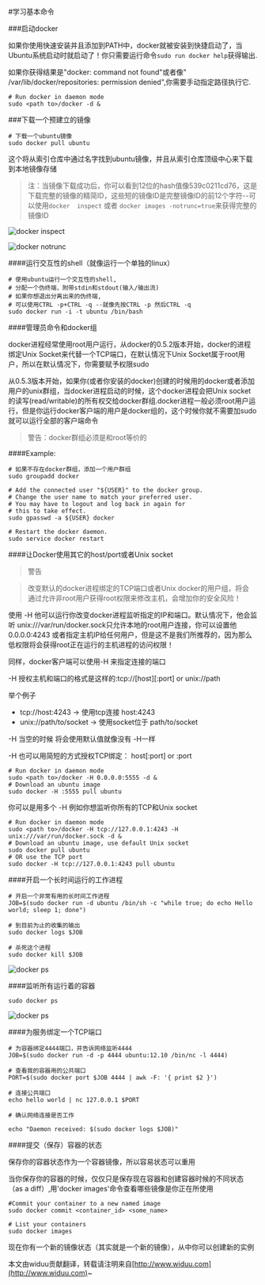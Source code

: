 #学习基本命令

###启动docker

如果你使用快速安装并且添加到PATH中，docker就被安装到快捷启动了，当Ubuntu系统启动时就启动了！你只需要运行命令`sudo run docker help`获得输出.

如果你获得结果是"docker: command not found"或者像" /var/lib/docker/repositories: permission denied",你需要手动指定路径执行它.

	# Run docker in daemon mode
	sudo <path to>/docker -d &

###下载一个预建立的镜像

	# 下载一个ubuntu镜像
	sudo docker pull ubuntu

这个将从索引仓库中通过名字找到ubuntu镜像，并且从索引仓库顶级中心来下载到本地镜像存储

>注：当镜像下载成功后，你可以看到12位的hash值像539c0211cd76，这是下载完整的镜像的精简ID，这些短的镜像ID是完整镜像ID的前12个字符--可以使用`docker  inspect` 或者 `docker images -notrunc=true`来获得完整的镜像ID

![docker inspect](http://yun.widuu.com/docker/inspect.png)

![docker notrunc](http://yun.widuu.com/docker/notrunc.png)


####运行交互性的shell（就像运行一个单独的linux）

	# 使用ubuntu运行一个交互性的shell,
	# 分配一个伪终端，附带stdin和stdout(输入/输出流)
	# 如果你想退出分离出来的伪终端,
	# 可以使用CTRL -p+CTRL -q --就像先按CTRL -p 然后CTRL -q
	sudo docker run -i -t ubuntu /bin/bash

####管理员命令和docker组

docker进程经常使用root用户运行，从docker的0.5.2版本开始，docker的进程绑定Unix Socket来代替一个TCP端口，在默认情况下Unix Socket属于root用户，所以在默认情况下，你需要赋予权限sudo 

从0.5.3版本开始，如果你(或者你安装的docker)创建的时候用的docker或者添加用户的unix群组，当docker进程启动的时候，这个docker进程会把Unix socket的读写(read/writable)的所有权交给docker群组.docker进程一般必须root用户运行，但是你运行docker客户端的用户是docker组的，这个时候你就不需要加sudo就可以运行全部的客户端命令

>警告：docker群组必须是和root等价的

####Example:

	# 如果不存在docker群组，添加一个用户群组
	sudo groupadd docker
	
	# Add the connected user "${USER}" to the docker group.
	# Change the user name to match your preferred user.
	# You may have to logout and log back in again for
	# this to take effect.
	sudo gpasswd -a ${USER} docker
	
	# Restart the docker daemon.
	sudo service docker restart

####让Docker使用其它的host/port或者Unix socket

>警告

>改变默认的docker进程绑定的TCP端口或者Unix docker的用户组，将会
通过允许非root用户获得root权限来修改主机，会增加你的安全风险！

使用 -H 他可以运行你改变docker进程监听指定的IP和端口。默认情况下，他会监听 unix:///var/run/docker.sock只允许本地的root用户连接，你可以设置他 0.0.0.0:4243 或者指定主机IP给任何用户，但是这不是我们所推荐的，因为那么低权限将会获得root正在运行的主机进程的访问权限！

同样，docker客户端可以使用-H 来指定连接的端口

-H 授权主机和端口的格式是这样的:tcp://[host][:port] or unix://path

举个例子

 - tcp://host:4243 -> 使用tcp连接 host:4243
 - unix://path/to/socket -> 使用socket位于 path/to/socket
 
-H 当空的时候 将会使用默认值就像没有 -H一样

-H 也可以用简短的方式授权TCP绑定： host[:port] or :port

	# Run docker in daemon mode
	sudo <path to>/docker -H 0.0.0.0:5555 -d &
	# Download an ubuntu image
	sudo docker -H :5555 pull ubuntu

你可以是用多个 -H 例如你想监听你所有的TCP和Unix socket

	# Run docker in daemon mode
	sudo <path to>/docker -H tcp://127.0.0.1:4243 -H unix:///var/run/docker.sock -d &
	# Download an ubuntu image, use default Unix socket
	sudo docker pull ubuntu
	# OR use the TCP port
	sudo docker -H tcp://127.0.0.1:4243 pull ubuntu

####开启一个长时间运行的工作进程

	# 开启一个非常有用的长时间工作进程
	JOB=$(sudo docker run -d ubuntu /bin/sh -c "while true; do echo Hello world; sleep 1; done")
	
	# 到目前为止的收集的输出
	sudo docker logs $JOB
	
	# 杀死这个进程 
	sudo docker kill $JOB

![docker ps](http://yun.widuu.com/docker/job.png)

####监听所有运行着的容器 

	sudo docker ps 

![docker ps](http://yun.widuu.com/docker/ps.png)

####为服务绑定一个TCP端口

	# 为容器绑定4444端口，并告诉网络监听4444
	JOB=$(sudo docker run -d -p 4444 ubuntu:12.10 /bin/nc -l 4444)
	
	# 查看我的容器用的公共端口
	PORT=$(sudo docker port $JOB 4444 | awk -F: '{ print $2 }')
	
	# 连接公共端口
	echo hello world | nc 127.0.0.1 $PORT
	
	# 确认网络连接是否工作

	echo "Daemon received: $(sudo docker logs $JOB)"


####提交（保存）容器的状态

保存你的容器状态作为一个容器镜像，所以容易状态可以重用

当你保存你的容器的时候，仅仅只是保存现在容器和创建容器时候的不同状态（as a diff）,用'docker images'命令查看哪些镜像是你正在所使用

	#Commit your container to a new named image
	sudo docker commit <container_id> <some_name>
	
	# List your containers
	sudo docker images

现在你有一个新的镜像状态（其实就是一个新的镜像），从中你可以创建新的实例

本文由widuu贡献翻译，转载请注明来自[http://www.widuu.com](http://www.widuu.com)~
